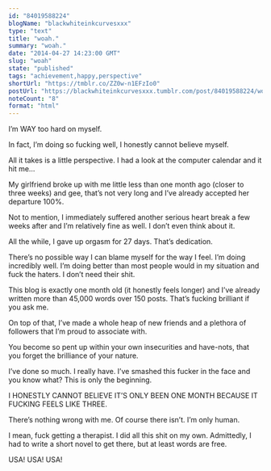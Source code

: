 ```yaml
---
id: "84019588224"
blogName: "blackwhiteinkcurvesxxx"
type: "text"
title: "woah."
summary: "woah."
date: "2014-04-27 14:23:00 GMT"
slug: "woah"
state: "published"
tags: "achievement,happy,perspective"
shortUrl: "https://tmblr.co/ZZ0w-n1EFzIo0"
postUrl: "https://blackwhiteinkcurvesxxx.tumblr.com/post/84019588224/woah"
noteCount: "8"
format: "html"
---
```


I’m WAY too hard on myself.

In fact, I’m doing so fucking well, I honestly cannot believe myself.

All it takes is a little perspective. I had a look at the computer calendar and it hit me…

My girlfriend broke up with me little less than one month ago (closer to three weeks) and gee, that’s not very long and I’ve already accepted her departure 100%.

Not to mention, I immediately suffered another serious heart break a few weeks after and I’m relatively fine as well. I don’t even think about it.

All the while, I gave up orgasm for 27 days. That’s dedication.

There’s no possible way I can blame myself for the way I feel. I’m doing incredibly well. I’m doing better than most people would in my situation and fuck the haters. I don’t need their shit. 

This blog is exactly one month old (it honestly feels longer) and I’ve already written more than 45,000 words over 150 posts. That’s fucking brilliant if you ask me.

On top of that, I’ve made a whole heap of new friends and a plethora of followers that I’m proud to associate with.

You become so pent up within your own insecurities and have-nots, that you forget the brilliance of your nature.

I’ve done so much. I really have. I’ve smashed this fucker in the face and you know what? This is only the beginning.

I HONESTLY CANNOT BELIEVE IT’S ONLY BEEN ONE MONTH BECAUSE IT FUCKING FEELS LIKE THREE.

There’s nothing wrong with me. Of course there isn’t. I’m only human.

I mean, fuck getting a therapist. I did all this shit on my own. Admittedly, I had to write a short novel to get there, but at least words are free.

USA! USA! USA!